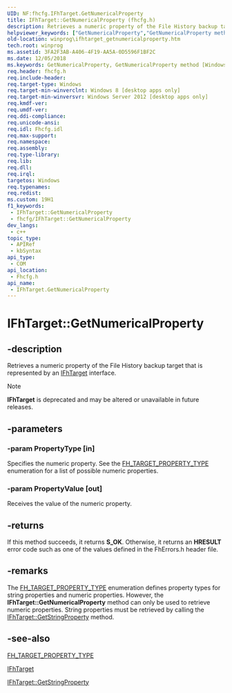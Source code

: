 ```yaml
---
UID: NF:fhcfg.IFhTarget.GetNumericalProperty
title: IFhTarget::GetNumericalProperty (fhcfg.h)
description: Retrieves a numeric property of the File History backup target that is represented by an IFhTarget interface.
helpviewer_keywords: ["GetNumericalProperty","GetNumericalProperty method [Windows API]","GetNumericalProperty method [Windows API]","IFhTarget interface","IFhTarget interface [Windows API]","GetNumericalProperty method","IFhTarget.GetNumericalProperty","IFhTarget::GetNumericalProperty","fhcfg/IFhTarget::GetNumericalProperty","winprog.ifhtarget_getnumericalproperty"]
old-location: winprog\ifhtarget_getnumericalproperty.htm
tech.root: winprog
ms.assetid: 3FA2F3AB-A406-4F19-AA5A-0D5596F1BF2C
ms.date: 12/05/2018
ms.keywords: GetNumericalProperty, GetNumericalProperty method [Windows API], GetNumericalProperty method [Windows API],IFhTarget interface, IFhTarget interface [Windows API],GetNumericalProperty method, IFhTarget.GetNumericalProperty, IFhTarget::GetNumericalProperty, fhcfg/IFhTarget::GetNumericalProperty, winprog.ifhtarget_getnumericalproperty
req.header: fhcfg.h
req.include-header: 
req.target-type: Windows
req.target-min-winverclnt: Windows 8 [desktop apps only]
req.target-min-winversvr: Windows Server 2012 [desktop apps only]
req.kmdf-ver: 
req.umdf-ver: 
req.ddi-compliance: 
req.unicode-ansi: 
req.idl: Fhcfg.idl
req.max-support: 
req.namespace: 
req.assembly: 
req.type-library: 
req.lib: 
req.dll: 
req.irql: 
targetos: Windows
req.typenames: 
req.redist: 
ms.custom: 19H1
f1_keywords:
 - IFhTarget::GetNumericalProperty
 - fhcfg/IFhTarget::GetNumericalProperty
dev_langs:
 - c++
topic_type:
 - APIRef
 - kbSyntax
api_type:
 - COM
api_location:
 - Fhcfg.h
api_name:
 - IFhTarget.GetNumericalProperty
---
```


# IFhTarget::GetNumericalProperty


## -description

Retrieves a numeric property of the File History backup target that is represented by an <a href="https://docs.microsoft.com/windows/desktop/api/fhcfg/nn-fhcfg-ifhtarget">IFhTarget</a> interface.

> [!NOTE] 
> **IFhTarget** is deprecated and may be altered or unavailable in future releases.

## -parameters

### -param PropertyType [in]

Specifies the numeric property. See the <a href="https://docs.microsoft.com/windows/desktop/api/fhcfg/ne-fhcfg-fh_target_property_type">FH_TARGET_PROPERTY_TYPE</a> enumeration for a list of possible numeric properties.

### -param PropertyValue [out]

Receives the value of the numeric property.

## -returns

If this method succeeds, it returns <b>S_OK</b>. Otherwise, it returns an <b>HRESULT</b> error code such as one of the values defined in the FhErrors.h header file.

## -remarks

The <a href="https://docs.microsoft.com/windows/desktop/api/fhcfg/ne-fhcfg-fh_target_property_type">FH_TARGET_PROPERTY_TYPE</a> enumeration defines property types for string properties and numeric properties. However, the <b>IFhTarget::GetNumericalProperty</b> method can only be used to retrieve numeric properties. String properties must be retrieved by  calling the <a href="https://docs.microsoft.com/windows/desktop/api/fhcfg/nf-fhcfg-ifhtarget-getstringproperty">IFhTarget::GetStringProperty</a> method.

## -see-also

<a href="https://docs.microsoft.com/windows/desktop/api/fhcfg/ne-fhcfg-fh_target_property_type">FH_TARGET_PROPERTY_TYPE</a>



<a href="https://docs.microsoft.com/windows/desktop/api/fhcfg/nn-fhcfg-ifhtarget">IFhTarget</a>



<a href="https://docs.microsoft.com/windows/desktop/api/fhcfg/nf-fhcfg-ifhtarget-getstringproperty">IFhTarget::GetStringProperty</a>


